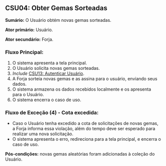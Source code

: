 ## CSU04: Obter Gemas Sorteadas

**Sumário:** O Usuário obtém novas gemas sorteadas.

**Ator primário:** Usuário.

**Ator secundário:** Forja.

### Fluxo Principal:
1. O sistema apresenta a tela principal.
2. O Usuário solicita novas gemas sorteadas.
3. _Include_ [CSU13: Autenticar Usuário](#csu13-autenticar-usuário).
4. A Forja sorteia novas gemas e as assina para o usuário, enviando seus dados.
5. O sistema armazena os dados recebidos localmente e os apresenta para o Usuário.
6. O sistema encerra o caso de uso.

### Fluxo de Exceção (4) - Cota excedida:
- Caso o Usuário tenha excedido a cota de solicitações de novas gemas, a Forja informa essa violação, além do tempo deve ser esperado para realizar uma nova solicitação.
- O sistema apresenta o erro, redireciona para a tela principal, e encerra o caso de uso.

**Pós-condições:** novas gemas aleatórias foram adicionadas à coleção do Usuário.
